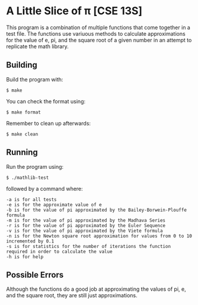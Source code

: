 # A Little Slice of π [CSE 13S]
This program is a combination of multiple functions that come together in a test file. The functions 
use variuous methods to calculate approximations for the value of e, pi, and the square root of a 
given number in an attempt to replicate the math library. 

## Building
Build the program with:
```
$ make
```
You can check the format using:
```
$ make format
```
Remember to clean up afterwards:
```
$ make clean
```

## Running
Run the program using:
```
$ ./mathlib-test
```
followed by a command where:
```
-a is for all tests
-e is for the approximate value of e
-b is for the value of pi approximated by the Bailey-Borwein-Plouffe formula
-m is for the value of pi approximated by the Madhava Series
-r is for the value of pi approximated by the Euler Sequence
-v is for the value of pi approximated by the Viete formula
-n is for the Newton square root approximation for values from 0 to 10 incremented by 0.1
-s is for statistics for the number of iterations the function required in order to calculate the value
-h is for help
```
## Possible Errors
Although the functions do a good job at approximating the values of pi, e, and the square root, they are still just approximations.  
 
